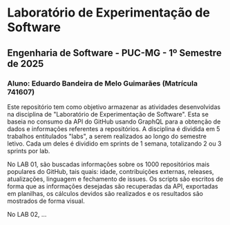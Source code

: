 # Laboratório de Experimentação de Software
## Engenharia de Software - PUC-MG - 1º Semestre de 2025
### Aluno: Eduardo Bandeira de Melo Guimarães (Matrícula 741607)

Este repositório tem como objetivo armazenar as atividades desenvolvidas na disciplina de "Laboratório de Experimentação de Software". 
Esta se baseia no consumo da API do GitHub usando GraphQL para a obtenção de dados e informações referentes a repositórios.
A disciplina é dividida em 5 trabalhos entitulados "labs", a serem realizados ao longo do semestre letivo. Cada um deles é dividido em sprints de 1 semana, totalizando 2 ou 3 sprints por lab.

No LAB 01, são buscadas informações sobre os 1000 repositórios mais populares do GitHub, tais quais: idade, contribuições externas, releases, atualizações, linguagem e fechamento de issues.
Os scripts são escritos de forma que as informações desejadas são recuperadas da API, exportadas em planilhas, os cálculos devidos são realizados e os resultados são mostrados de forma visual.

No LAB 02, ...
